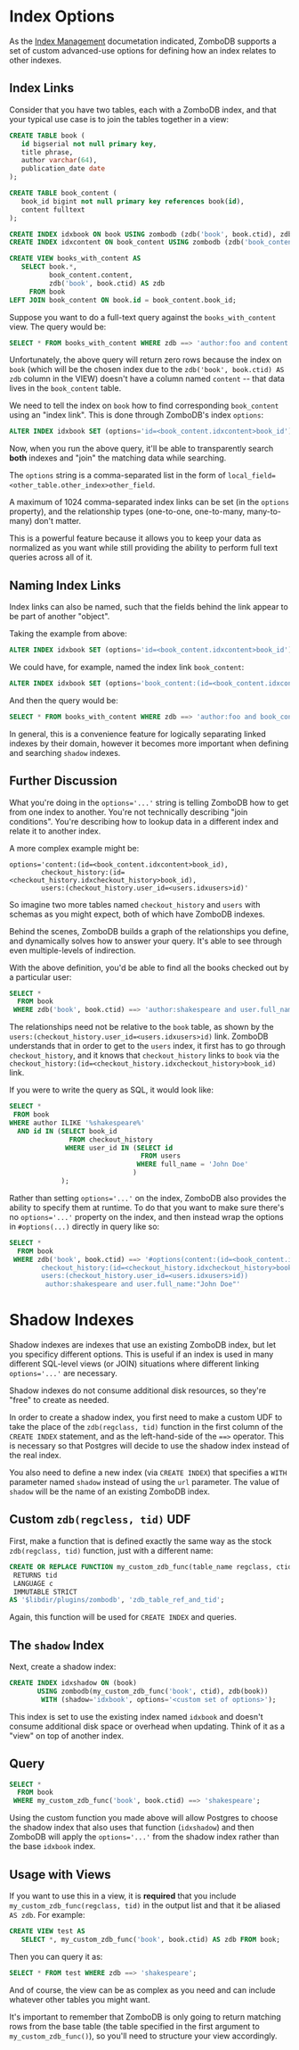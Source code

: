 # Index Options

As the [Index Management](INDEX-MANAGEMENT.md) documetation indicated, ZomboDB supports a set of custom advanced-use options for defining how an index relates to other indexes.


## Index Links

Consider that you have two tables, each with a ZomboDB index, and that your typical use case is to join the tables together in a view:

```sql
CREATE TABLE book (
   id bigserial not null primary key,
   title phrase,
   author varchar(64),
   publication_date date
);

CREATE TABLE book_content (
   book_id bigint not null primary key references book(id),
   content fulltext
);

CREATE INDEX idxbook ON book USING zombodb (zdb('book', book.ctid), zdb(book)) WITH (url='http://localhost:9200/');
CREATE INDEX idxcontent ON book_content USING zombodb (zdb('book_content', book_content.ctid), zdb(book_content)) WITH (url='http://localhost:9200/');

CREATE VIEW books_with_content AS 
   SELECT book.*, 
          book_content.content,
          zdb('book', book.ctid) AS zdb
     FROM book
LEFT JOIN book_content ON book.id = book_content.book_id;

```

Suppose you want to do a full-text query against the `books_with_content` view.  The query would be:

```sql
SELECT * FROM books_with_content WHERE zdb ==> 'author:foo and content:(beer w/3 wine w/30 cheese and food)';
```

Unfortunately, the above query will return zero rows because the index on `book` (which will be the chosen index due to the `zdb('book', book.ctid) AS zdb` column in the VIEW) doesn't have a column named `content` -- that data lives in the `book_content` table.

We need to tell the index on `book` how to find corresponding `book_content` using an "index link".  This is done through ZomboDB's index `options`:

```sql
ALTER INDEX idxbook SET (options='id=<book_content.idxcontent>book_id');
```

Now, when you run the above query, it'll be able to transparently search **both** indexes and "join" the matching data while searching.

The `options` string is a comma-separated list in the form of `local_field=<other_table.other_index>other_field`.

A maximum of 1024 comma-separated index links can be set (in the `options` property), and the relationship types (one-to-one, one-to-many, many-to-many) don't matter.

This is a powerful feature because it allows you to keep your data as normalized as you want while still providing the ability to perform full text queries across all of it.

## Naming Index Links

Index links can also be named, such that the fields behind the link appear to be part of another "object".

Taking the example from above:

```sql
ALTER INDEX idxbook SET (options='id=<book_content.idxcontent>book_id');
```

We could have, for example, named the index link `book_content`:

```sql
ALTER INDEX idxbook SET (options='book_content:(id=<book_content.idxcontent>book_id)');
```

And then the query would be:

```sql
SELECT * FROM books_with_content WHERE zdb ==> 'author:foo and book_content.content:(beer w/3 wine w/30 cheese and food)';
```

In general, this is a convenience feature for logically separating linked indexes by their domain, however it becomes more important when defining and searching `shadow` indexes.

## Further Discussion

What you're doing in the `options='...'` string is telling ZomboDB how to get from one index to another.  You're not technically describing "join conditions".  You're describing how to lookup data in a different index and relate it to another index.

A more complex example might be:  

```
options='content:(id=<book_content.idxcontent>book_id), 
        checkout_history:(id=<checkout_history.idxcheckout_history>book_id), 
        users:(checkout_history.user_id=<users.idxusers>id)'
```

So imagine two more tables named `checkout_history` and `users` with schemas as you might expect, both of which have ZomboDB indexes.

Behind the scenes, ZomboDB builds a graph of the relationships you define, and dynamically solves how to answer your query.  It's able to see through even multiple-levels of indirection.  

With the above definition, you'd be able to find all the books checked out by a particular user:  

```sql
SELECT * 
  FROM book 
 WHERE zdb('book', book.ctid) ==> 'author:shakespeare and user.full_name:"John Doe"'
```

The relationships need not be relative to the `book` table, as shown by the `users:(checkout_history.user_id=<users.idxusers>id)` link.  ZomboDB understands that in order to get to the `users` index, it first has to go through `checkout_history`, and it knows that `checkout_history` links to `book` via the `checkout_history:(id=<checkout_history.idxcheckout_history>book_id)` link.

If you were to write the query as SQL, it would look like:

```sql
SELECT * 
 FROM book 
WHERE author ILIKE '%shakespeare%' 
  AND id IN (SELECT book_id 
               FROM checkout_history 
              WHERE user_id IN (SELECT id 
                                 FROM users 
                                WHERE full_name = 'John Doe'
                               )
             );
```

Rather than setting `options='...'` on the index, ZomboDB also provides the ability to specify them at runtime.  To do that you want to make sure there's no `options='...'` property on the index, and then instead wrap the options in `#options(...)` directly in query like so:

```sql
SELECT * 
  FROM book 
 WHERE zdb('book', book.ctid) ==> '#options(content:(id=<book_content.idxcontent>book_id), 
        checkout_history:(id=<checkout_history.idxcheckout_history>book_id), 
        users:(checkout_history.user_id=<users.idxusers>id))
         author:shakespeare and user.full_name:"John Doe"'
```


# Shadow Indexes

Shadow indexes are indexes that use an existing ZomboDB index, but let you specificy different options.  This is useful if an index is used in many different SQL-level views (or JOIN) situations where different linking `options='...'` are necessary.

Shadow indexes do not consume additional disk resources, so they're "free" to create as needed.

In order to create a shadow index, you first need to make a custom UDF to take the place of the `zdb(regclass, tid)` function in the first column of the `CREATE INDEX` statement, and as the left-hand-side of the `==>` operator.  This is necessary so that Postgres will decide to use the shadow index instead of the real index.

You also need to define a new index (via `CREATE INDEX`) that specifies a `WITH` parameter named `shadow` instead of using the `url` parameter.  The value of `shadow` will be the name of an existing ZomboDB index.

## Custom `zdb(regcless, tid)` UDF

First, make a function that is defined exactly the same way as the stock `zdb(regclass, tid)` function, just with a different name:

```sql
CREATE OR REPLACE FUNCTION my_custom_zdb_func(table_name regclass, ctid tid)
 RETURNS tid
 LANGUAGE c
 IMMUTABLE STRICT
AS '$libdir/plugins/zombodb', 'zdb_table_ref_and_tid';
```

Again, this function will be used for `CREATE INDEX` and queries.

## The `shadow` Index

Next, create a shadow index:

```sql
CREATE INDEX idxshadow ON (book) 
       USING zombodb(my_custom_zdb_func('book', ctid), zdb(book)) 
        WITH (shadow='idxbook', options='<custom set of options>');
```

This index is set to use the existing index named `idxbook` and doesn't consume additional disk space or overhead when updating.  Think of it as a "view" on top of another index.

## Query 

```sql
SELECT * 
  FROM book 
 WHERE my_custom_zdb_func('book', book.ctid) ==> 'shakespeare';
```

Using the custom function you made above will allow Postgres to choose the shadow index that also uses that function (`idxshadow`) and then ZomboDB will apply the `options='...'` from the shadow index rather than the base `idxbook` index.

## Usage with Views

If you want to use this in a view, it is **required** that you include `my_custom_zdb_func(regclass, tid)` in the output list and that it be aliased `AS zdb`.  For example:

```sql
CREATE VIEW test AS 
   SELECT *, my_custom_zdb_func('book', book.ctid) AS zdb FROM book;
```

Then you can query it as:

```sql
SELECT * FROM test WHERE zdb ==> 'shakespeare';
```

And of course, the view can be as complex as you need and can include whatever other tables you might want.

It's important to remember that ZomboDB is only going to return matching rows from the base table (the table specified in the first argument to `my_custom_zdb_func()`), so you'll need to structure your view accordingly.
